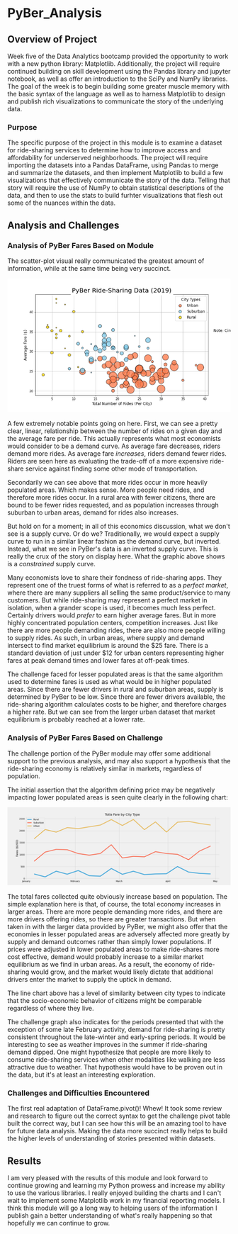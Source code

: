 # PyBer_Analysis

## Overview of Project
Week five of the Data Analytics bootcamp provided the opportunity to work with a new python library: Matplotlib. Additionally, the project will require continued building on skill development using the Pandas library and jupyter notebook, as well as offer an introduction to the SciPy and NumPy libraries. The goal of the week is to begin building some greater muscle memory with the basic syntax of the language as well as to harness Matplotlib to design and publish rich visualizations to communicate the story of the underlying data.

### Purpose
The specific purpose of the project in this module is to examine a dataset for ride-sharing services to determine how to improve access and affordability for underserved neighborhoods. The project will require importing the datasets into a Pandas DataFrame, using Pandas to merge and summarize the datasets, and then implement Matplotlib to build a few visualizations that effectively communicate the story of the data. Telling that story will require the use of NumPy to obtain statistical descriptions of the data, and then to use the stats to build furhter visualizations that flesh out some of the nuances within the data.

## Analysis and Challenges

### Analysis of PyBer Fares Based on Module
The scatter-plot visual really communicated the greatest amount of information, while at the same time being very succinct.
<p align="center">
  <img src="https://github.com/cb19weber/PyBer_Analysis/blob/main/analysis/Fig1.png" />
</p>
A few extremely notable points going on here. First, we can see a pretty clear, linear, relationship between the number of rides on a given day and the average fare per ride. This actually represents what most economists would consider to be a demand curve. As average fare decreases, riders demand more rides. As average fare <i>increases</i>, riders demand fewer rides. Riders are seen here as evaluating the trade-off of a more expensive ride-share service against finding some other mode of transportation.

Secondarily we can see above that more rides occur in more heavily populated areas. Which makes sense. More people need rides, and therefore more rides occur. In a rural area with fewer citizens, there are bound to be fewer rides requested, and as population increases through suburban to urban areas, demand for rides also increases.

But hold on for a moment; in all of this economics discussion, what we don't see is a supply curve. Or do we? Traditionally, we would expect a supply curve to run in a similar linear fashion as the demand curve, but inverted. Instead, what we see in PyBer's data is an inverted supply curve. This is really the crux of the story on display here. What the graphic above shows is a <i>constrained</i> supply curve.

Many economists love to share their fondness of ride-sharing apps. They represent one of the truest forms of what is referred to as a <i>perfect market</i>, where there are many suppliers all selling the same product/service to many customers. But while ride-sharing may represent a perfect market in isolation, when a grander scope is used, it becomes much less perfect. Certainly drivers would <i>prefer</i> to earn higher average fares. But in more highly concentrated population centers, competition increases. Just like there are more people demanding rides, there are also more people willing to supply rides. As such, in urban areas, where supply and demand intersect to find market equilibrium is around the $25 fare. There is a standard deviation of just under $12 for urban centers representing higher fares at peak demand times and lower fares at off-peak times.

The challenge faced for lesser populated areas is that the same algorithm used to determine fares is used as what would be in higher populated areas. Since there are fewer drivers in rural and suburban areas, supply is determined by PyBer to be low. Since there are fewer drivers available, the ride-sharing algorithm calculates costs to be higher, and therefore charges a higher rate. But we can see from the larger urban dataset that market equilibrium is probably reached at a lower rate.

### Analysis of PyBer Fares Based on Challenge
The challenge portion of the PyBer module may offer some additional support to the previous analysis, and may also support a hypothesis that the ride-sharing economy is relatively similar in markets, regardless of population.

The initial assertion that the algorithm defining price may be negatively impacting lower populated areas is seen quite clearly in the following chart:

<p align="center">
  <img src="https://github.com/cb19weber/PyBer_Analysis/blob/main/analysis/PyBer_fare_summary.png" />
</p>

The total fares collected quite obviously increase based on population. The simple explanation here is that, of course, the total economy increases in larger areas. There are more people demanding more rides, and there are more drivers offering rides, so there are greater transactions. But when taken in with the larger data provided by PyBer, we might also offer that the economies in lesser populated areas are adversely affected more greatly by supply and demand outcomes rather than simply lower populations. If prices were adjusted in lower populated areas to make ride-shares more cost effective, demand would probably increase to a similar market equilibrium as we find in urban areas. As a result, the economy of ride-sharing would grow, and the market would likely dictate that additional drivers enter the market to supply the uptick in demand.

The line chart above has a level of similarity between city types to indicate that the socio-economic behavior of citizens might be comparable regardless of where they live.

The challenge graph also indicates for the periods presented that with the exception of some late February activity, demand for ride-sharing is pretty consistent throughout the late-winter and early-spring periods. It would be interesting to see as weather improves in the summer if ride-sharing demand dipped. One might hypothesize that people are more likely to consume ride-sharing services when other modalities like walking are less attractive due to weather. That hypothesis would have to be proven out in the data, but it's at least an interesting exploration.

### Challenges and Difficulties Encountered
The first real adaptation of DataFrame.pivot()! Whew! It took some review and research to figure out the correct syntax to get the challenge pivot table built the correct way, but I can see how this will be an amazing tool to have for future data analysis. Making the data more succinct really helps to build the higher levels of understanding of stories presented within datasets.

## Results
I am very pleased with the results of this module and look forward to continue growing and learning my Python prowess and increase my ability to use the various libraries. I really enjoyed building the charts and I can't wait to implement some Matplotlib work in my financial reporting models. I think this module will go a long way to helping users of the information I publish gain a better understanding of what's really happening so that hopefully we can continue to grow.